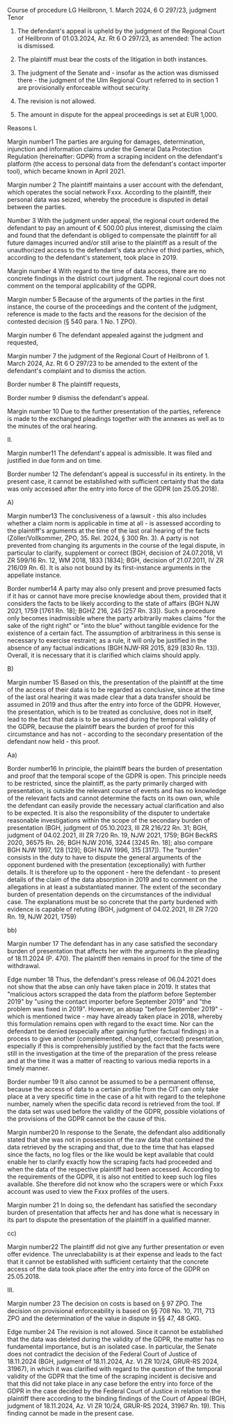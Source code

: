 Course of procedure
LG Heilbronn, 1. March 2024, 6 O 297/23, judgment
Tenor
1. The defendant's appeal is upheld by the judgment of the Regional Court of Heilbronn of 01.03.2024, Az. Rt 6 O 297/23, as amended: The action is dismissed.

2. The plaintiff must bear the costs of the litigation in both instances.

3. The judgment of the Senate and - insofar as the action was dismissed there - the judgment of the Ulm Regional Court referred to in section 1 are provisionally enforceable without security.

4. The revision is not allowed.

5. The amount in dispute for the appeal proceedings is set at EUR 1,000.

Reasons
I.

Margin number1
The parties are arguing for damages, determination, injunction and information claims under the General Data Protection Regulation (hereinafter: GDPR) from a scraping incident on the defendant's platform (the access to personal data from the defendant's contact importer tool), which became known in April 2021.

Margin number 2
The plaintiff maintains a user account with the defendant, which operates the social network Fxxx. According to the plaintiff, their personal data was seized, whereby the procedure is disputed in detail between the parties.

Number 3
With the judgment under appeal, the regional court ordered the defendant to pay an amount of € 500.00 plus interest, dismissing the claim and found that the defendant is obliged to compensate the plaintiff for all future damages incurred and/or still arise to the plaintiff as a result of the unauthorized access to the defendant's data archive of third parties, which, according to the defendant's statement, took place in 2019.

Margin number 4
With regard to the time of data access, there are no concrete findings in the district court judgment. The regional court does not comment on the temporal applicability of the GDPR.

Margin number 5
Because of the arguments of the parties in the first instance, the course of the proceedings and the content of the judgment, reference is made to the facts and the reasons for the decision of the contested decision (§ 540 para. 1 No. 1 ZPO).

Margin number 6
The defendant appealed against the judgment and requested,

Margin number 7
the judgment of the Regional Court of Heilbronn of 1. March 2024, Az. Rt 6 O 297/23 to be amended to the extent of the defendant's complaint and to dismiss the action.

Border number 8
The plaintiff requests,

Border number 9
dismiss the defendant's appeal.

Margin number 10
Due to the further presentation of the parties, reference is made to the exchanged pleadings together with the annexes as well as to the minutes of the oral hearing.

II.

Margin number11
The defendant's appeal is admissible. It was filed and justified in due form and on time.

Border number 12
The defendant's appeal is successful in its entirety. In the present case, it cannot be established with sufficient certainty that the data was only accessed after the entry into force of the GDPR (on 25.05.2018).

A)

Margin number13
The conclusiveness of a lawsuit - this also includes whether a claim norm is applicable in time at all - is assessed according to the plaintiff's arguments at the time of the last oral hearing of the facts (Zöller/Vollkommer, ZPO, 35. Rel. 2024, § 300 Rn. 3). A party is not prevented from changing its arguments in the course of the legal dispute, in particular to clarify, supplement or correct (BGH, decision of 24.07.2018, VI ZR 599/16 Rn. 12, WM 2018, 1833 \[1834\]; BGH, decision of 21.07.2011, IV ZR 216/09 Rn. 6). It is also not bound by its first-instance arguments in the appellate instance.

Border number14
A party may also only present and prove presumed facts if it has or cannot have more precise knowledge about them, provided that it considers the facts to be likely according to the state of affairs (BGH NJW 2021, 1759 \[1761 Rn. 18\]; BGHZ 216, 245 \[257 Rn. 33\]). Such a procedure only becomes inadmissible where the party arbitrarily makes claims "for the sake of the right right" or "into the blue" without tangible evidence for the existence of a certain fact. The assumption of arbitrariness in this sense is necessary to exercise restraint; as a rule, it will only be justified in the absence of any factual indications (BGH NJW-RR 2015, 829 \[830 Rn. 13\]). Overall, it is necessary that it is clarified which claims should apply.

B)

Margin number 15
Based on this, the presentation of the plaintiff at the time of the access of their data is to be regarded as conclusive, since at the time of the last oral hearing it was made clear that a data transfer should be assumed in 2019 and thus after the entry into force of the GDPR. However, the presentation, which is to be treated as conclusive, does not in itself, lead to the fact that data is to be assumed during the temporal validity of the GDPR, because the plaintiff bears the burden of proof for this circumstance and has not - according to the secondary presentation of the defendant now held - this proof.

Aa)

Border number16
In principle, the plaintiff bears the burden of presentation and proof that the temporal scope of the GDPR is open. This principle needs to be restricted, since the plaintiff, as the party primarily charged with presentation, is outside the relevant course of events and has no knowledge of the relevant facts and cannot determine the facts on its own own, while the defendant can easily provide the necessary actual clarification and also to be expected. It is also the responsibility of the disputer to undertake reasonable investigations within the scope of the secondary burden of presentation (BGH, judgment of 05.10.2023, III ZR 216/22 Rn. 31; BGH, judgment of 04.02.2021, III ZR 7/20 Rn. 19, NJW 2021, 1759; BGH BeckRS 2020, 36575 Rn. 26; BGH NJW 2016, 3244 \[3245 Rn. 18\]; also compare BGH NJW 1997, 128 \[129\]; BGH NJW 1996, 315 \[317\]). The "burden" consists in the duty to have to dispute the general arguments of the opponent burdened with the presentation (exceptionally) with further details. It is therefore up to the opponent - here the defendant - to present details of the claim of the data absorption in 2019 and to comment on the allegations in at least a substantiated manner. The extent of the secondary burden of presentation depends on the circumstances of the individual case. The explanations must be so concrete that the party burdened with evidence is capable of refuting (BGH, judgment of 04.02.2021, III ZR 7/20 Rn. 19, NJW 2021, 1759)

bb)

Margin number 17
The defendant has in any case satisfied the secondary burden of presentation that affects her with the arguments in the pleading of 18.11.2024 (P. 470). The plaintiff then remains in proof for the time of the withdrawal.

Edge number 18
Thus, the defendant's press release of 06.04.2021 does not show that the abse can only have taken place in 2019. It states that "malicious actors scrapped the data from the platform before September 2019" by "using the contact importer before September 2019" and "the problem was fixed in 2019". However, an absap "before September 2019" - which is mentioned twice - may have already taken place in 2018, whereby this formulation remains open with regard to the exact time. Nor can the defendant be denied (especially after gaining further factual findings) in a process to give another (complemented, changed, corrected) presentation, especially if this is comprehensibly justified by the fact that the facts were still in the investigation at the time of the preparation of the press release and at the time it was a matter of reacting to various media reports in a timely manner.

Border number 19
It also cannot be assumed to be a permanent offense, because the access of data to a certain profile from the CIT can only take place at a very specific time in the case of a hit with regard to the telephone number, namely when the specific data record is retrieved from the tool. If the data set was used before the validity of the GDPR, possible violations of the provisions of the GDPR cannot be the cause of this.

Margin number20
In response to the Senate, the defendant also additionally stated that she was not in possession of the raw data that contained the data retrieved by the scraping and that, due to the time that has elapsed since the facts, no log files or the like would be kept available that could enable her to clarify exactly how the scraping facts had proceeded and when the data of the respective plaintiff had been accessed. According to the requirements of the GDPR, it is also not entitled to keep such log files available. She therefore did not know who the scrapers were or which Fxxx account was used to view the Fxxx profiles of the users.

Margin number 21
In doing so, the defendant has satisfied the secondary burden of presentation that affects her and has done what is necessary in its part to dispute the presentation of the plaintiff in a qualified manner.

cc)

Margin number22
The plaintiff did not give any further presentation or even offer evidence. The unreclabability is at their expense and leads to the fact that it cannot be established with sufficient certainty that the concrete access of the data took place after the entry into force of the GDPR on 25.05.2018.

III.

Margin number 23
The decision on costs is based on § 97 ZPO. The decision on provisional enforceability is based on §§ 708 No. 10, 711, 713 ZPO and the determination of the value in dispute in §§ 47, 48 GKG.

Edge number 24
The revision is not allowed. Since it cannot be established that the data was deleted during the validity of the GDPR, the matter has no fundamental importance, but is an isolated case. In particular, the Senate does not contradict the decision of the Federal Court of Justice of 18.11.2024 (BGH, judgment of 18.11.2024, Az. VI ZR 10/24, GRUR-RS 2024, 31967), in which it was clarified with regard to the question of the temporal validity of the GDPR that the time of the scraping incident is decisive and that this did not take place in any case before the entry into force of the GDPR in the case decided by the Federal Court of Justice in relation to the plaintiff there according to the binding findings of the Court of Appeal (BGH, judgment of 18.11.2024, Az. VI ZR 10/24, GRUR-RS 2024, 31967 Rn. 19). This finding cannot be made in the present case.
